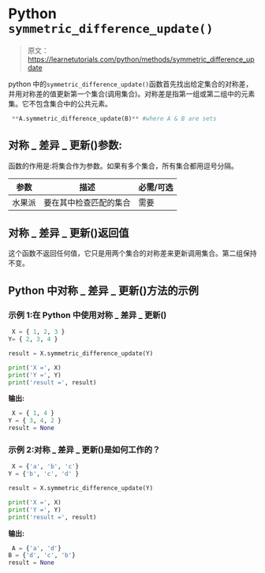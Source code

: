 # Python `symmetric_difference_update()`

> 原文：<https://learnetutorials.com/python/methods/symmetric_difference_update>

python 中的`symmetric_difference_update()`函数首先找出给定集合的对称差，并用对称差的值更新第一个集合(调用集合)。对称差是指第一组或第二组中的元素集。它不包含集合中的公共元素。

```py
 **A.symmetric_difference_update(B)** #where A & B are sets 

```

## 对称 _ 差异 _ 更新()参数:

函数的作用是:将集合作为参数。如果有多个集合，所有集合都用逗号分隔。

| 参数 | 描述 | 必需/可选 |
| --- | --- | --- |
| 水果派 | 要在其中检查匹配的集合 | 需要 |

## 对称 _ 差异 _ 更新()返回值

这个函数不返回任何值，它只是用两个集合的对称差来更新调用集合。第二组保持不变。

## Python 中对称 _ 差异 _ 更新()方法的示例

### 示例 1:在 Python 中使用对称 _ 差异 _ 更新()

```py
 X = { 1, 2, 3 }
Y= { 2, 3, 4 }

result = X.symmetric_difference_update(Y)

print('X =', X)
print('Y =', Y)
print('result =', result) 

```

**输出:**

```py
 X = { 1, 4 }
Y = { 3, 4, 2 }
result = None 
```

### 示例 2:对称 _ 差异 _ 更新()是如何工作的？

```py
 X = {'a', 'b', 'c'}
Y = {'b', 'c', 'd' }

result = X.symmetric_difference_update(Y)

print('X =', X)
print('Y =', Y)
print('result =', result) 

```

**输出:**

```py
 A = {'a', 'd'}
B = {'d', 'c', 'b'}
result = None 
```